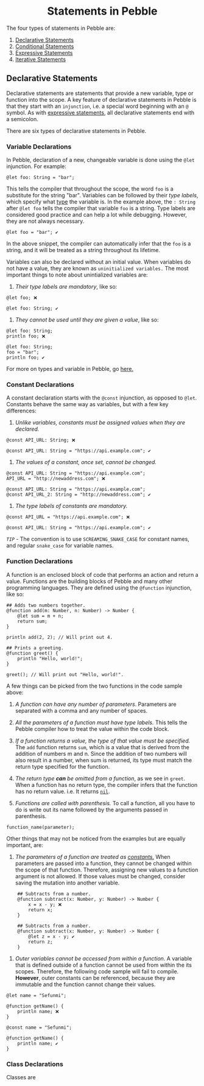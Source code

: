 <h1 align=center>Statements in Pebble</h1>
The four types of statements in Pebble are:

1. [Declarative Statements](#declarative-statements)
2. [Conditional Statements](#conditional-statements)
3. [Expressive Statements](#expressive-statements)
4. [Iterative Statements](#iterative-statements)

## Declarative Statements

Declarative statements are statements that provide a new variable, type or function into the scope. A key feature of declarative statements in Pebble is that they start with an `injunction`, i.e. a special word beginning with an `@` symbol. As with [expressive statements](#expressive-statements), all declarative statements end with a semicolon.

There are six types of declarative statements in Pebble.

### Variable Declarations

In Pebble, declaration of a new, changeable variable is done using the `@let` injunction. For example:

```pebble
@let foo: String = "bar";
```

This tells the compiler that throughout the scope, the word `foo` is a substitute for the string "bar". Variables can be followed by their _type labels_, which specify what [type](./variables_and_types.md) the variable is. In the example above, the `: String` after `@let foo` tells the compiler that variable `foo` is a string. Type labels are considered good practice and can help a lot while debugging. However, they are not always necessary.

```pebble
@let foo = "bar"; ✔️
```

In the above snippet, the compiler can automatically infer that the `foo` is a string, and it will be treated as a string throughout its lifetime.

Variables can also be declared without an initial value. When variables do not have a value, they are known as `uninitialized variables.` The most important things to note about unintialized variables are:

1. _Their type labels are mandatory_, like so:

```pebble
@let foo; ❌
```

```pebble
@let foo: String; ✔️
```

1. _They cannot be used until they are given a value_, like so:

```pebble
@let foo: String;
println foo; ❌
```

```pebble
@let foo: String;
foo = "bar";
println foo; ✔️
```

For more on types and variable in Pebble, go [here.](./variables_and_types.md)

### Constant Declarations

A constant declaration starts with the `@const` injunction, as opposed to `@let`. Constants behave the same way as variables, but with a few key differences:

1. _Unlike variables, constants must be assigned values when they are declared._

```pebble
@const API_URL: String; ❌
```

```pebble
@const API_URL: String = "https://api.example.com"; ✔️
```

1. _The values of a constant, once set, cannot be changed._

```pebble
@const API_URL: String = "https://api.example.com";
API_URL = "http://newaddress.com"; ❌
```

```pebble
@const API_URL: String = "https://api.example.com";
@const API_URL_2: String = "http://newaddress.com"; ✔️
```

1. _The type labels of constants are mandatory._

```pebble
@const API_URL = "https://api.example.com"; ❌
```

```pebble
@const API_URL: String = "https://api.example.com"; ✔️
```

_`TIP`_ - The convention is to use `SCREAMING_SNAKE_CASE` for constant names, and regular `snake_case` for variable names.

### Function Declarations

A function is an enclosed block of code that performs an action and return a value. Functions are the building blocks of Pebble and many other programming languages. They are defined using the `@function` injunction, like so:

```pebble
## Adds two numbers together.
@function add(m: Number, n: Number) -> Number {
    @let sum = m + n;
    return sum;
}

println add(2, 2); // Will print out 4.
```

```pebble
## Prints a greeting.
@function greet() {
    println "Hello, world!";
}

greet(); // Will print out "Hello, world!".
```

A few things can be picked from the two functions in the code sample above:

1. _A function can have any number of parameters_. Parameters are separated with a comma and any number of spaces.

2. _All the parameters of a function must have type labels._ This tells the Pebble compiler how to treat the value within the code block.

3. _If a function returns a value, the type of that value must be specified._ The `add` function returns `sum`, which is a value that is derived from the addition of numbers m and n. Since the addition of two numbers will also result in a number, when sum is returned, its type must match the return type specified for the function.

4. _The return type **can** be omitted from a function_, as we see in `greet`. When a function has no return type, the compiler infers that the function has no return value. i.e. It returns [`nil`](./nil.md).

5. _Functions are called with parenthesis._ To call a function, all you have to do is write out its name followed by the arguments passed in parenthesis.

```pebble
function_name(parameter);
```

Other things that may not be noticed from the examples but are equally important, are:

1. _The parameters of a function are treated as [constants.](#constant-declarations)_ When parameters are passed into a function, they cannot be changed within the scope of that function. Therefore, assigning new values to a function argument is not allowed. If those values must be changed, consider saving the mutation into another variable.

```pebble
    ## Subtracts from a number.
    @function subtract(x: Number, y: Number) -> Number {
        x = x - y; ❌
        return x;
    }
```

```pebble
    ## Subtracts from a number.
    @function subtract(x: Number, y: Number) -> Number {
        @let z = x - y; ✔️
        return z;
    }
```

1. _Outer variables cannot be accessed from within a function_. A variable that is defined outside of a function cannot be used from within the its scopes. Therefore, the following code sample will fail to compile. **However**, outer constants can be referenced, because they are immutable and the function cannot change their values.

```pebble
@let name = "Sefunmi";

@function getName() {
    println name; ❌
}
```

```pebble
@const name = "Sefunmi";

@function getName() {
    println name; ✔️
}
```

### Class Declarations

Classes are
